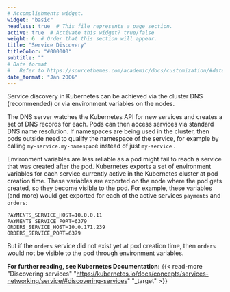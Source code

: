 ```yaml
---
# Accomplishments widget.
widget: "basic"  
headless: true  # This file represents a page section.
active: true  # Activate this widget? true/false
weight: 6  # Order that this section will appear.
title: "Service Discovery"
titleColor: "#000000"
subtitle: ""
# Date format
#   Refer to https://sourcethemes.com/academic/docs/customization/#date-format
date_format: "Jan 2006"
---
```

Service discovery in Kubernetes can be achieved via the cluster DNS (recommended) or via environment variables on the nodes.

The DNS server watches the Kubernetes API for new services and creates a set of DNS records for each. Pods can then access services via standard DNS name resolution. If namespaces are being used in the cluster, then pods outside need to qualify the namespace of the service, for example by calling `my-service.my-namespac`e instead of just `my-service` .

Environment variables are less reliable as a pod might fail to reach a service that was created after the pod. Kubernetes exports a set of environment variables for each service currently active in the Kubernetes cluster at pod creation time. These variables are exported on the node where the pod gets created, so they become visible to the pod. For example, these variables (and more) would get exported for each of the active services `payments` and `orders`:

```
PAYMENTS_SERVICE_HOST=10.0.0.11
PAYMENTS_SERVICE_PORT=6379
ORDERS_SERVICE_HOST=10.0.171.239
ORDERS_SERVICE_PORT=6379
```



But if the `orders` service did not exist yet at pod creation time, then `orders` would not be visible to the pod through environment variables.


**For further reading, see Kubernetes Documentation:** {{< read-more "Discovering services" "https://kubernetes.io/docs/concepts/services-networking/service/#discovering-services" "_target"  >}}	
	